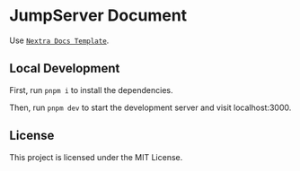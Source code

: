 # JumpServer Document

Use [`Nextra Docs Template`](https://github.com/shuding/nextra-docs-template).

## Local Development

First, run `pnpm i` to install the dependencies.

Then, run `pnpm dev` to start the development server and visit localhost:3000.

## License

This project is licensed under the MIT License.
